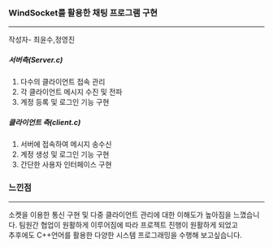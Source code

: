### WindSocket를 활용한 채팅 프로그램 구현
------------------------------------------------
작성자- 최윤수,정영진  

##### 서버측(Server.c)
1. 다수의 클라이언트 접속 관리
2. 각 클라이언트 메시지 수진 및 전파
3. 계정 등록 및 로그인 기능 구현

##### 클라이언트 측(client.c)
1. 서버에 접속하여 메시지 송수신
2. 계정 생성 및 로그인 기능 구현
3. 간단한 사용자 인터페이스 구현

### 느낀점  
-----------------------------------
소켓을 이용한 통신 구현 및 다중 클라이언트 관리에 대한 이해도가 높아짐을 느꼈습니다.
팀원간 협업이 원활하게 이루어짐에 따라 프로젝트 진행이 원활하게 되었고  
추후에도 C++언어를 활용한 다양한 시스템 프로그래밍을 수행해 보고싶습니다.


  
